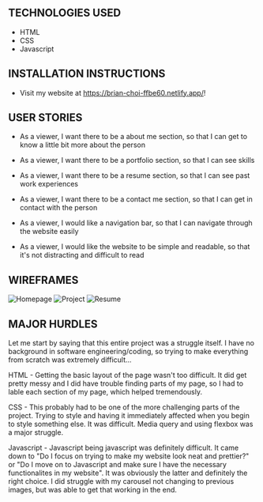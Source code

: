 ## TECHNOLOGIES USED

- HTML
- CSS
- Javascript

## INSTALLATION INSTRUCTIONS

- Visit my website at https://brian-choi-ffbe60.netlify.app/!

## USER STORIES

- As a viewer, I want there to be a about me section, so that I can get to know a little bit more about the person

- As a viewer, I want there to be a portfolio section, so that I can see skills

- As a viewer, I want there to be a resume section, so that I can see past work experiences

- As a viewer, I want there to be a contact me section, so that I can get in contact with the person

- As a viewer, I would like a navigation bar, so that I can navigate through the website easily

- As a viewer, I would like the website to be simple and readable, so that it's not distracting and difficult to read

## WIREFRAMES

![Homepage](https://github.com/brianchoi93/Brian-Portfolio/blob/bc/dev/wireframes/Screen%20Shot%202022-05-25%20at%2011.53.22%20AM.png)
![Project](https://github.com/brianchoi93/Brian-Portfolio/blob/bc/dev/wireframes/Screen%20Shot%202022-05-25%20at%2011.53.32%20AM.png)
![Resume](https://github.com/brianchoi93/Brian-Portfolio/blob/bc/dev/wireframes/Screen%20Shot%202022-05-25%20at%2011.53.43%20AM.png)

## MAJOR HURDLES

Let me start by saying that this entire project was a struggle itself. I have no background in software engineering/coding, so trying to make everything from scratch was extremely difficult...

HTML - Getting the basic layout of the page wasn't too difficult. It did get pretty messy and I did have trouble finding parts of my page, so I had to lable each section of my page, which helped tremendously.

CSS - This probably had to be one of the more challenging parts of the project. Trying to style and having it immediately affected when you begin to style something else. It was difficult. Media query and using flexbox was a major struggle.

Javascript - Javascript being javascript was definitely difficult. It came down to "Do I focus on trying to make my website look neat and prettier?" or "Do I move on to Javascript and make sure I have the necessary functionalites in my website". It was obviously the latter and definitely the right choice. I did struggle with my carousel not changing to previous images, but was able to get that working in the end.
